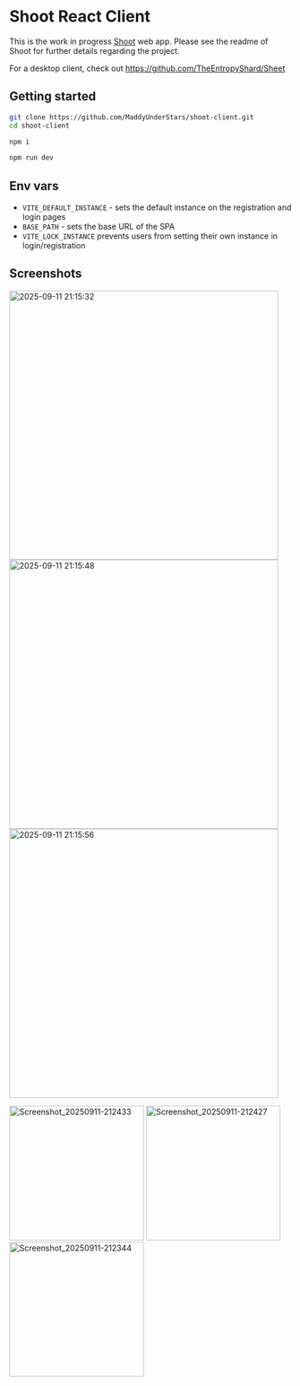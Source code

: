 # Shoot React Client

This is the work in progress [Shoot](https://github.com/MaddyUnderStars/shoot) web app.
Please see the readme of Shoot for further details regarding the project.

For a desktop client, check out https://github.com/TheEntropyShard/Sheet

## Getting started

```sh
git clone https://github.com/MaddyUnderStars/shoot-client.git
cd shoot-client

npm i

npm run dev
```

## Env vars

- `VITE_DEFAULT_INSTANCE` - sets the default instance on the registration and login pages
- `BASE_PATH` - sets the base URL of the SPA
- `VITE_LOCK_INSTANCE` prevents users from setting their own instance in login/registration

## Screenshots

<p float="left">
<img width="480" alt="2025-09-11 21:15:32" src="https://github.com/user-attachments/assets/126f1e4b-b022-455e-b157-f0a48d7d6d14" />
<img width="480" alt="2025-09-11 21:15:48" src="https://github.com/user-attachments/assets/ab11cdd0-e55d-4471-87c6-89a308d9fb1f" />
<img width="480" alt="2025-09-11 21:15:56" src="https://github.com/user-attachments/assets/ded149f0-231b-4eee-92dd-4d83374766a8" />
</p>
<p float="left">
<img width="240" alt="Screenshot_20250911-212433" src="https://github.com/user-attachments/assets/75429a1f-6432-43a2-acae-65db5d988b0b" />
<img width="240" alt="Screenshot_20250911-212427" src="https://github.com/user-attachments/assets/af413290-a59c-4e2a-b6d7-b9aa31746666" />
<img width="240" alt="Screenshot_20250911-212344" src="https://github.com/user-attachments/assets/d78548c0-971c-4974-a1c0-c553106ec6fa" />
</p>
